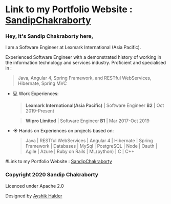 
# Link to my Portfolio Website : <a href="https://sandipchakraborty.github.io/" alt =" It will be updated soon"> SandipChakraborty </a>

### Hey, It's <b>Sandip Chakraborty</b> here,

I am a Software Engineer at Lexmark International (Asia Pacific).

Experienced Software Engineer with a demonstrated history of working in the information technology and services industry. Proficient and specialised in :
 > Java, Angular 4, Spring Framework, and RESTful WebServices, Hibernate, Spring MVC

- 💻 Work Experiences:
    > <b>Lexmark International(Asia Pacific)</b> | Software Engineer <b> B2</b> | Oct 2019-Present

     > <b>Wipro Limited</b> | Software Engineer<b> B1</b> | Mar 2017-Oct 2019
- ☀️ Hands on Experiences on projects based on:
  > Java | RESTful WebServices | Angular 4 | Hibernate | Spring Framework | Databases | MySql | PostgreSQL | Node | Oauth | Agile | Azure | Ruby on Rails | ML(python) | C | C++  

#Link to my Portfolio Website : <a href="https://sandipchakraborty.github.io/" alt =" It will be updated soon"> SandipChakraborty </a>

### Copyright 2020 Sandip Chakraborty
  Licenced under Apache 2.0 
  
  Designed by <a href="https://github.com/ayshik-halder">Ayshik Halder</a>